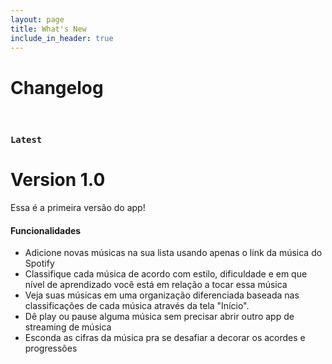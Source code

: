 ```yaml
---
layout: page
title: What's New
include_in_header: true
---
```


# Changelog

<br>

### `Latest`
# **Version 1.0**
Essa é a primeira versão do app!

#### Funcionalidades
- Adicione novas músicas na sua lista usando apenas o link da música do Spotify
- Classifique cada música de acordo com estilo, dificuldade e em que nível de aprendizado você está em relação a tocar essa música
- Veja suas músicas em uma organização diferenciada baseada nas classificações de cada música através da tela "Início".
- Dê play ou pause alguma música sem precisar abrir outro app de streaming de música
- Esconda as cifras da música pra se desafiar a decorar os acordes e progressões

<br>
